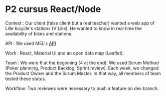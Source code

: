 # P2 cursus React/Node

Context : Our client (false client but a real teacher) wanted a web app of Lille bicycle's stations (V'Lille). He wanted to know in real time the availability of bikes and stations.

API : We used MEL's [API](https://opendata.lillemetropole.fr/explore/dataset/vlille-realtime/information/)

Work : React, Material UI and an open data map (Leaflet).

Team : We were 6 at the beginning (4 at the end). We used Scrum Method (Poker planning, Product Backlog, Sprint review).
Each week, we changed the Product Owner and the Scrum Master. In that way, all members of team tested these status.

Workflow: Two reviewes were necessary to push a feature on dev branch.
